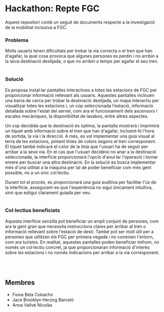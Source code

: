 # Hackathon: Repte FGC

Aquest repositori conté un seguit de documents respecte a la investigació de la mobilitat inclusiva a FGC.
<br />

### **Problema** 
Molts usuaris tenen dificultats per trobar la via correcta o el tren que han d'agafar, la qual cosa provoca que algunes persones es perdin i no arribin a la seva destinació desitjada, o que no arribin a temps per agafar el seu tren. 
<br /> <br />

### **Solució**
Es proposa instal·lar pantalles interactives a totes les estacions de FGC per proporcionar informació rellevant als usuaris. Aquestes pantalles inclouen una barra de cerca per trobar la destinació desitjada, un mapa interactiu per visualitzar totes les estacions i, un cop seleccionada l'estació, informació detallada sobre l'estat del servei, com ara el funcionament dels ascensors i escales mecàniques, la disponibilitat de lavabos, entre altres aspectes. 

Un cop decidida que la destinació és òptima, la pantalla mostrarà i imprimirà un tiquet amb informació sobre el tren que han d'agafar, incloent-hi l'hora de sortida, la via i la direcció. A més, es vol implementar una guia visual al terra de les estacions, pintant línies de colors segons el tren corresponent. El tiquet també indicarà el color de la línia que l'usuari ha de seguir per arribar a la seva via. En el cas que l'usuari decideixi no anar a la destinació seleccionada, la interfície proporcionarà l'opció d'anul·lar l'operació i tornar enrere per buscar una altra destinació.
En la solució es busca implementar més d'una utilitat a la màquina per tal de poder beneficiar com més gent possible, no a un únic col·lectiu.

Durant tot el procés, es proporcionarà una guia auditiva per facilitar l'ús de la interfície, assegurant-se que l'experiència no sigui únicament intuïtiva, sinó que estigui clarament guiada per veu.
<br /> <br />

### **Col·lectius beneficiats** 
Aquesta interfície senzilla pot beneficiar un ampli conjunt de persones, com ara la gent gran que necessita instruccions clares per arribar al tren o informació rellevant sobre l'estació de destí. També pot ser molt útil per a persones que utilitzen els FGC per primera vegada i no coneixen l'entorn, com ara turistes. En realitat, aquestes pantalles poden beneficiar tothom, no només un col·lectiu concret, ja que proporcionaran informació d'interès sobre les estacions i no només indicacions per arribar a la via corresponent.

<br /> <br />

## Membres
- Fiona Bela Cobacho
- Jace Brooklyn Herzog Barceló
- Anna Vallvé Nicolàs
